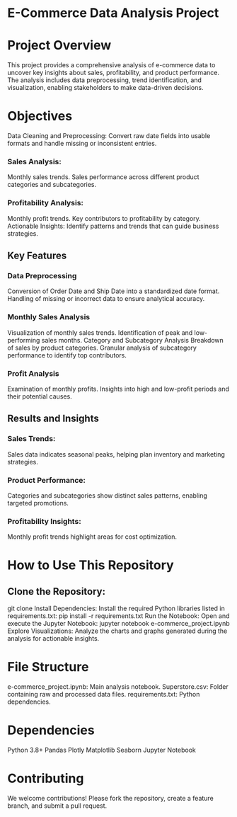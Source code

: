 # E-Commerce Data Analysis Project

# Project Overview
This project provides a comprehensive analysis of e-commerce data to uncover key insights about sales, profitability, and product performance. The analysis includes data preprocessing, trend identification, and visualization, enabling stakeholders to make data-driven decisions.

# Objectives
Data Cleaning and Preprocessing: Convert raw date fields into usable formats and handle missing or inconsistent entries.

### Sales Analysis:

Monthly sales trends.
Sales performance across different product categories and subcategories.

### Profitability Analysis:
Monthly profit trends.
Key contributors to profitability by category.
Actionable Insights: Identify patterns and trends that can guide business strategies.

## Key Features

### Data Preprocessing
Conversion of Order Date and Ship Date into a standardized date format.
Handling of missing or incorrect data to ensure analytical accuracy.

### Monthly Sales Analysis

Visualization of monthly sales trends.
Identification of peak and low-performing sales months.
Category and Subcategory Analysis
Breakdown of sales by product categories.
Granular analysis of subcategory performance to identify top contributors.

### Profit Analysis
Examination of monthly profits.
Insights into high and low-profit periods and their potential causes.

## Results and Insights

### Sales Trends:
Sales data indicates seasonal peaks, helping plan inventory and marketing strategies.

### Product Performance: 
Categories and subcategories show distinct sales patterns, enabling targeted promotions.

### Profitability Insights: 
Monthly profit trends highlight areas for cost optimization.

# How to Use This Repository

## Clone the Repository:
git clone <repository-url>
Install Dependencies: Install the required Python libraries listed in requirements.txt:
pip install -r requirements.txt
Run the Notebook: Open and execute the Jupyter Notebook:
jupyter notebook e-commerce_project.ipynb
Explore Visualizations: Analyze the charts and graphs generated during the analysis for actionable insights.

# File Structure

e-commerce_project.ipynb: Main analysis notebook.
Superstore.csv: Folder containing raw and processed data files.
requirements.txt: Python dependencies.

# Dependencies
Python 3.8+
Pandas
Plotly
Matplotlib
Seaborn
Jupyter Notebook

# Contributing
We welcome contributions! Please fork the repository, create a feature branch, and submit a pull request.


